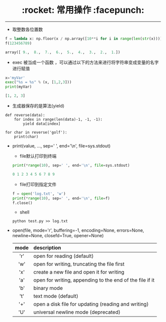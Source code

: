 <h1 align = "center">:rocket: 常用操作 :facepunch:</h1>

---
- 取整数各位置数
```python
f = lambda x: np.floor(x / np.array([10**i for i in range(len(str(x)))])) % 10
f(123456789)

array([ 9.,  8.,  7.,  6.,  5.,  4.,  3.,  2.,  1.])
```
- exec 被当成一个函数 ，可以通过以下的方法来进行将字符串变成变量的名字进行赋值
```python
x='myVar'
exec("%s = %s" % (x, [1,2,3]))
print(myVar)

[1, 2, 3]
```
- 生成器保存的是算法(yield)
```
def reverse(data):
    for index in range(len(data)-1, -1, -1):
        yield data[index]
        
for char in reverse('golf'):
    print(char)
```

- print(value, ..., sep=' ', end='\n', file=sys.stdout)
    - file默认打印到终端
    ```python
    print(*range(10), sep=' ', end='\n', file=sys.stdout)
    
    0 1 2 3 4 5 6 7 8 9
    ```
    - file打印到指定文件
    ```python
    f = open('log.txt', 'w')
    print(*range(10), sep=' ', end='\n', file=f)
    f.close()
    ```
    - shell
    ```
    python test.py >> log.txt
    ```

- open(file, mode='r', buffering=-1, encoding=None, errors=None, newline=None, closefd=True, opener=None)

    |mode|description|
    |:--:|:--|
    |'r' |open for reading (default)|
    |'w' |open for writing, truncating the file first|
    |'x' |create a new file and open it for writing|
    |'a' |open for writing, appending to the end of the file if it|     exists
    |'b' |binary mode|
    |'t' |text mode (default)|
    |'+' |open a disk file for updating (reading and writing)|
    |'U' |universal newline mode (deprecated)|
